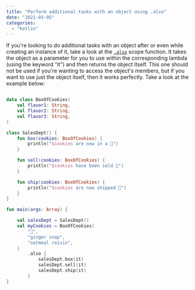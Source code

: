 ```yaml
---
title: "Perform additional tasks with an object using .also"
date: "2021-03-05"
categories: 
  - "kotlin"
---
```


If you're looking to do additional tasks with an object after or even while creating an instance of it, take a look at the [`.also`](https://kotlinlang.org/docs/scope-functions.html#also) scope function. It takes the object as a parameter for you to use within the corresponding lambda (using the keyword "it") and then returns the object itself. This one should not be used if you're wanting to access the object's members, but if you want to use just the object itself, then it works perfectly. Take a look at the example below:

```kotlin

data class BoxOfCookies(
    val flavor1: String,
    val flavor2: String,
    val flavor3: String,
)

class SalesDept() {
    fun box(cookies: BoxOfCookies) {
        println("$cookies are now in a 🎁")
    }

    fun sell(cookies: BoxOfCookies) {
        println("$cookies have been sold 🤑")
    }

    fun ship(cookies: BoxOfCookies) {
        println("$cookies are now shipped 🚚")
    }
}

fun main(args: Array) {

    val salesDept = SalesDept()
    val myCookies = BoxOfCookies(
        "🍪",
        "ginger snap",
        "oatmeal raisin",
    )
        .also {
            salesDept.box(it)
            salesDept.sell(it)
            salesDept.ship(it)
        }
}
```
